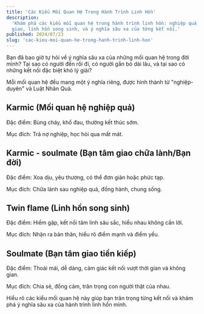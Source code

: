 ```yaml
---
title: 'Các Kiểu Mối Quan Hệ Trong Hành Trình Linh Hồn'
description:
  'Khám phá các kiểu mối quan hệ trong hành trình linh hồn: nghiệp quả, bạn tâm
  giao, linh hồn song sinh, và ý nghĩa sâu xa của từng kết nối.'
published: 2024/07/23
slug: 'cac-kieu-moi-quan-he-trong-hanh-trinh-linh-hon'
---
```


Bạn đã bao giờ tự hỏi về ý nghĩa sâu xa của những mối quan hệ trong đời mình?
Tại sao có người đến rồi đi, có người gắn bó dài lâu, và tại sao có những kết
nối đặc biệt khó lý giải?

Mỗi mối quan hệ đều mang một ý nghĩa riêng, được hình thành từ "nghiệp-duyên" và
Luật Nhân Quả.

## Karmic (Mối quan hệ nghiệp quả)

Đặc điểm: Bùng cháy, khổ đau, thường kết thúc sớm.

Mục đích: Trả nợ nghiệp, học hỏi qua mất mát.

## Karmic - soulmate (Bạn tâm giao chữa lành/Bạn đời)

Đặc điểm: Xoa dịu, yêu thương, có thể đơn giản hoặc phức tạp.

Mục đích: Chữa lành sau nghiệp quả, đồng hành, chung sống.

## Twin flame (Linh hồn song sinh)

Đặc điểm: Hiếm gặp, kết nối tâm linh sâu sắc, hiểu nhau không cần lời.

Mục đích: Nhận ra bản thân, hiểu rõ điểm mạnh và điểm yếu.

## Soulmate (Bạn tâm giao tiền kiếp)

Đặc điểm: Thoải mái, dễ dàng, cảm giác kết nối vượt thời gian và không gian.

Mục đích: Chia sẻ, đồng cảm, trân trọng con người thật của nhau.

Hiểu rõ các kiểu mối quan hệ này giúp bạn trân trọng từng kết nối và khám phá ý
nghĩa sâu xa của hành trình linh hồn mình.
